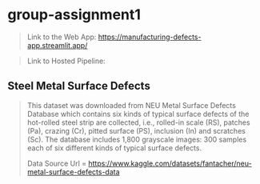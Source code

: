 # group-assignment1
> Link to the Web App: https://manufacturing-defects-app.streamlit.app/

> Link to Hosted Pipeline:
## Steel Metal Surface Defects
> This dataset was downloaded from NEU Metal Surface Defects Database which contains six kinds of typical surface defects of the hot-rolled steel strip are collected, i.e., rolled-in scale (RS), patches (Pa), crazing (Cr), pitted surface (PS), inclusion (In) and scratches (Sc). The database includes 1,800 grayscale images: 300 samples each of six different kinds of typical surface defects.
> 
> Data Source Url = https://www.kaggle.com/datasets/fantacher/neu-metal-surface-defects-data
